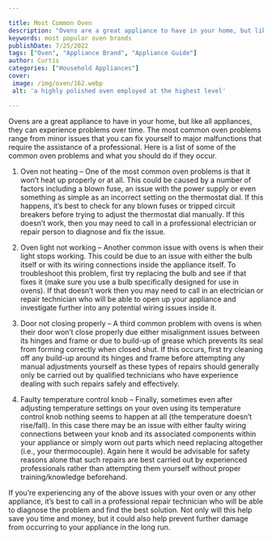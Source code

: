 ```yaml
---

title: Most Common Oven
description: "Ovens are a great appliance to have in your home, but like all appliances, they can experience problems over time. The most common...get more info"
keywords: most popular oven brands
publishDate: 7/25/2022
tags: ["Oven", "Appliance Brand", "Appliance Guide"]
author: Curtis
categories: ["Household Appliances"]
cover: 
 image: /img/oven/162.webp
 alt: 'a highly polished oven employed at the highest level'

---
```


Ovens are a great appliance to have in your home, but like all appliances, they can experience problems over time. The most common oven problems range from minor issues that you can fix yourself to major malfunctions that require the assistance of a professional. Here is a list of some of the common oven problems and what you should do if they occur. 

1) Oven not heating – One of the most common oven problems is that it won’t heat up properly or at all. This could be caused by a number of factors including a blown fuse, an issue with the power supply or even something as simple as an incorrect setting on the thermostat dial. If this happens, it’s best to check for any blown fuses or tripped circuit breakers before trying to adjust the thermostat dial manually. If this doesn’t work, then you may need to call in a professional electrician or repair person to diagnose and fix the issue. 

2) Oven light not working – Another common issue with ovens is when their light stops working. This could be due to an issue with either the bulb itself or with its wiring connections inside the appliance itself. To troubleshoot this problem, first try replacing the bulb and see if that fixes it (make sure you use a bulb specifically designed for use in ovens). If that doesn’t work then you may need to call in an electrician or repair technician who will be able to open up your appliance and investigate further into any potential wiring issues inside it. 

3) Door not closing properly – A third common problem with ovens is when their door won’t close properly due either misalignment issues between its hinges and frame or due to build-up of grease which prevents its seal from forming correctly when closed shut. If this occurs, first try cleaning off any build-up around its hinges and frame before attempting any manual adjustments yourself as these types of repairs should generally only be carried out by qualified technicians who have experience dealing with such repairs safely and effectively. 

4) Faulty temperature control knob – Finally, sometimes even after adjusting temperature settings on your oven using its temperature control knob nothing seems to happen at all (the temperature doesn’t rise/fall). In this case there may be an issue with either faulty wiring connections between your knob and its associated components within your appliance or simply worn out parts which need replacing altogether (i.e., your thermocouple). Again here it would be advisable for safety reasons alone that such repairs are best carried out by experienced professionals rather than attempting them yourself without proper training/knowledge beforehand. 

If you’re experiencing any of the above issues with your oven or any other appliance, it’s best to call in a professional repair technician who will be able to diagnose the problem and find the best solution. Not only will this help save you time and money, but it could also help prevent further damage from occurring to your appliance in the long run.
